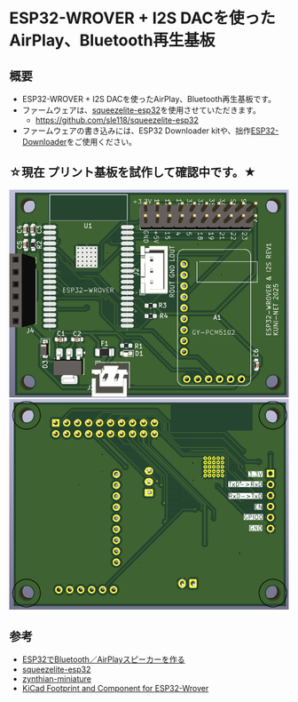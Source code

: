# ESP32-WROVER + I2S DACを使ったAirPlay、Bluetooth再生基板

## 概要

* ESP32-WROVER + I2S DACを使ったAirPlay、Bluetooth再生基板です。
* ファームウェアは、[squeezelite-esp32](https://github.com/sle118/squeezelite-esp32)を使用させていただきます。
  * https://github.com/sle118/squeezelite-esp32
* ファームウェアの書き込みには、ESP32 Downloader kitや、拙作[ESP32-Downloader](https://github.com/kuninet/ESP32-Downloader)をご使用ください。

## ☆現在 プリント基板を試作して確認中です。★

![image](image/PCB-WROVER-I2S.png)
![back-image](image/PCB-WROVER-I2S-back.png)

## 参考
* [ESP32でBluetooth／AirPlayスピーカーを作る](https://note.com/6ihwd/n/ncfccd1f401a1)
* [squeezelite-esp32](https://github.com/sle118/squeezelite-esp32)
* [zynthian-miniature](https://github.com/sstojos/zynthian-miniature)
* [KiCad Footprint and Component for ESP32-Wrover](https://github.com/aliafshar/esp32-wrover-kicad)